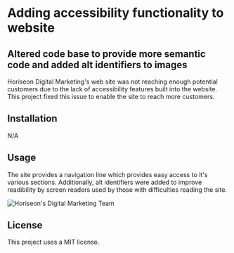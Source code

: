 # Adding accessibility functionality to website

## Altered code base to provide more semantic code and added alt identifiers to images

Horiseon Digital Marketing's web site was not reaching enough potential customers due to the lack of accessibility features built into the website. This project fixed this issue to enable the site to reach more customers.



## Installation

N/A

## Usage

The site provides a navigation line which provides easy access to it's various sections. Additionally, alt identifiers were added to improve readibility by screen readers used by those with difficulties reading the site.

![Horiseon's Digital Marketing Team](assets/images/HoriseonDigitalMarketing.png)


## License

This project uses a MIT license.
